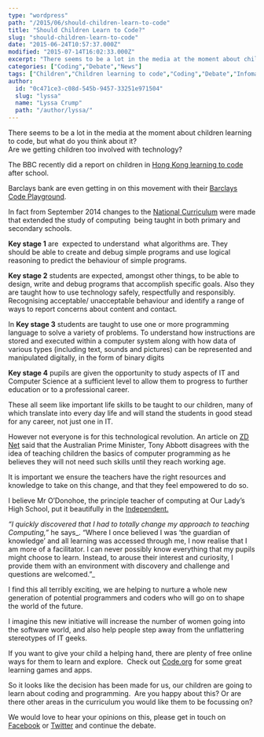```yaml
---
type: "wordpress"
path: "/2015/06/should-children-learn-to-code"
title: "Should Children Learn to Code?"
slug: "should-children-learn-to-code"
date: "2015-06-24T10:57:37.000Z"
modified: "2015-07-14T16:02:33.000Z"
excerpt: "There seems to be a lot in the media at the moment about children learning to code, but what do you think about it? Are we getting children too involved with technology? The BBC recently did a report on children in Hong Kong learning to code after school. Barclays bank are even getting in on …"
categories: ["Coding","Debate","News"]
tags: ["Children","Children learning to code","Coding","Debate","Infomational","National Curriculum","News","Software"]
author:
  id: "0c471ce3-c08d-545b-9457-33251e971504"
  slug: "lyssa"
  name: "Lyssa Crump"
  path: "/author/lyssa/"
---
```

There seems to be a lot in the media at the moment about children learning to code, but what do you think about it?  
Are we getting children too involved with technology?

The BBC recently did a report on children in [Hong Kong learning to code](http://www.bbc.co.uk/news/business-32880185) after school.

Barclays bank are even getting in on this movement with their [Barclays Code Playground](http://www.barclays.co.uk/DigitalEagles/BarclaysCodePlayground/P1242686640999).

In fact from September 2014 changes to the [National Curriculum](https://www.gov.uk/government/publications/national-curriculum-in-england-computing-programmes-of-study) were made that extended the study of computing  being taught in both primary and secondary schools.

**Key stage 1** are  expected to understand  what algorithms are. They should be able to create and debug simple programs and use logical reasoning to predict the behaviour of simple programs.

**Key stage 2** students are expected, amongst other things, to be able to design, write and debug programs that accomplish specific goals. Also they are taught how to use technology safely, respectfully and responsibly. Recognising acceptable/ unacceptable behaviour and identify a range of ways to report concerns about content and contact.

In **Key stage 3** students are taught to use one or more programming language to solve a variety of problems. To understand how instructions are stored and executed within a computer system along with how data of various types (including text, sounds and pictures) can be represented and manipulated digitally, in the form of binary digits

**Key stage 4** pupils are given the opportunity to study aspects of IT and Computer Science at a sufficient level to allow them to progress to further education or to a professional career.

These all seem like important life skills to be taught to our children, many of which translate into every day life and will stand the students in good stead for any career, not just one in IT.

However not everyone is for this technological revolution. An article on [ZD Net](http://www.zdnet.com/article/unless-kids-are-working-coding-should-not-be-taught-abbott/) said that the Australian Prime Minister, Tony Abbott disagrees with the idea of teaching children the basics of computer programming as he believes they will not need such skills until they reach working age.

It is important we ensure the teachers have the right resources and knowledge to take on this change, and that they feel empowered to do so.

I believe Mr O’Donohoe, the principle teacher of computing at Our Lady’s High School, put it beautifully in the [Independent.](http://www.independent.co.uk/life-style/gadgets-and-tech/news/educators-call-for-reform-in-how-programming-is-taught-in-schools-8934893.html)

_“I quickly discovered that I had to totally change my approach to teaching Computing,”_ he says_. “Where I once believed I was ‘the guardian of knowledge’ and all learning was accessed through me, I now realise that I am more of a facilitator. I can never possibly know everything that my pupils might choose to learn. Instead, to arouse their interest and curiosity, I provide them with an environment with discovery and challenge and questions are welcomed.”_

I find this all terribly exciting, we are helping to nurture a whole new generation of potential programmers and coders who will go on to shape the world of the future.

I imagine this new initiative will increase the number of women going into the software world, and also help people step away from the unflattering stereotypes of IT geeks.

If you want to give your child a helping hand, there are plenty of free online ways for them to learn and explore.  Check out [Code.org](https://code.org/learn) for some great learning games and apps.

So it looks like the decision has been made for us, our children are going to learn about coding and programming.  Are you happy about this? Or are there other areas in the curriculum you would like them to be focussing on?

We would love to hear your opinions on this, please get in touch on [Facebook](https://www.facebook.com/headforwards) or [Twitter](https://twitter.com/headforwards) and continue the debate.